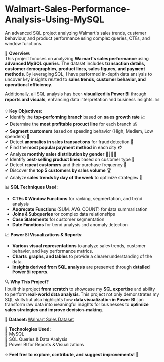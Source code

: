 # Walmart-Sales-Performance-Analysis-Using-MySQL
An advanced SQL project analyzing Walmart's sales trends, customer behaviour, and product performance using complex queries, CTEs, and window functions.


📌 **Overview:**  
This project focuses on analyzing **Walmart's sales performance** using **advanced MySQL queries**. The dataset includes **transaction details, customer demographics, product lines, sales figures, and payment methods**. By leveraging SQL, I have performed in-depth data analysis to uncover key insights related to **sales trends, customer behavior, and operational efficiency**.  

Additionally, all SQL analysis has been **visualized in Power BI** through **reports and visuals**, enhancing data interpretation and business insights. 📊  

💡 **Key Objectives:**  
✔ Identify the **top-performing branch** based on **sales growth rate** 📈  
✔ Determine the **most profitable product line** for each branch 💰  
✔ **Segment customers** based on spending behavior (High, Medium, Low spenders) 👥  
✔ Detect **anomalies in sales transactions** for fraud detection 🚨  
✔ Find the **most popular payment method** in each city 💳  
✔ Analyze **monthly sales distribution by gender** 👨‍💼👩‍💼  
✔ Identify **best-selling product lines** based on customer type 🛒  
✔ Detect **repeat customers** and their purchase frequency 🔄  
✔ Discover the **top 5 customers by sales volume** 🏆  
✔ Analyze **sales trends by day of the week** to optimize strategies 📅  

📊 **SQL Techniques Used:**  
- **CTEs & Window Functions** for ranking, segmentation, and trend analysis  
- **Aggregate Functions** (SUM, AVG, COUNT) for data summarization  
- **Joins & Subqueries** for complex data relationships  
- **Case Statements** for customer segmentation  
- **Date Functions** for trend analysis and anomaly detection  

📈 **Power BI Visualizations & Reports:**  
- **Various visual representations** to analyze sales trends, customer behavior, and key performance metrics.  
- **Charts, graphs, and tables** to provide a clearer understanding of the data.  
- **Insights derived from SQL analysis** are presented through **detailed Power BI reports**.  

🔍 **Why This Project?**  
I built this project **from scratch** to showcase my **SQL expertise** and ability to perform **real-world data analysis**. This project not only demonstrates my SQL skills but also highlights how **data visualization in Power BI** can transform raw data into meaningful insights for businesses to **optimize sales strategies and improve decision-making**.  

📁 **Dataset:** [Walmart Sales Dataset](https://docs.google.com/spreadsheets/d/1O-j6vD_uMm37pzYwvhVToTqZxw_01OTB0x2q0z00Yrc/edit?usp=sharing)  

🚀 **Technologies Used:**  
🔹 MySQL  
🔹 SQL Queries & Data Analysis  
🔹 Power BI for Reports & Visualizations  

⭐ **Feel free to explore, contribute, and suggest improvements!** 🚀
